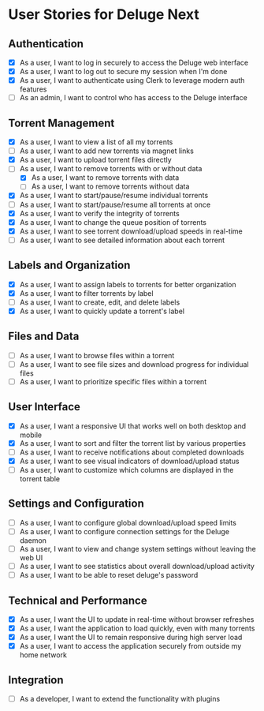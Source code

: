# User Stories for Deluge Next

## Authentication
- [x] As a user, I want to log in securely to access the Deluge web interface
- [x] As a user, I want to log out to secure my session when I'm done
- [x] As a user, I want to authenticate using Clerk to leverage modern auth features
- [ ] As an admin, I want to control who has access to the Deluge interface

## Torrent Management
- [x] As a user, I want to view a list of all my torrents
- [ ] As a user, I want to add new torrents via magnet links
- [x] As a user, I want to upload torrent files directly
- [ ] As a user, I want to remove torrents with or without data
  - [x] As a user, I want to remove torrents with data
  - [ ] As a user, I want to remove torrents without data
- [x] As a user, I want to start/pause/resume individual torrents
- [ ] As a user, I want to start/pause/resume all torrents at once
- [x] As a user, I want to verify the integrity of torrents
- [x] As a user, I want to change the queue position of torrents
- [x] As a user, I want to see torrent download/upload speeds in real-time
- [ ] As a user, I want to see detailed information about each torrent

## Labels and Organization
- [x] As a user, I want to assign labels to torrents for better organization
- [x] As a user, I want to filter torrents by label
- [ ] As a user, I want to create, edit, and delete labels
- [x] As a user, I want to quickly update a torrent's label

## Files and Data
- [ ] As a user, I want to browse files within a torrent
- [ ] As a user, I want to see file sizes and download progress for individual files
- [ ] As a user, I want to prioritize specific files within a torrent

## User Interface
- [x] As a user, I want a responsive UI that works well on both desktop and mobile
- [x] As a user, I want to sort and filter the torrent list by various properties
- [ ] As a user, I want to receive notifications about completed downloads
- [x] As a user, I want to see visual indicators of download/upload status
- [ ] As a user, I want to customize which columns are displayed in the torrent table

## Settings and Configuration
- [ ] As a user, I want to configure global download/upload speed limits
- [ ] As a user, I want to configure connection settings for the Deluge daemon
- [ ] As a user, I want to view and change system settings without leaving the web UI
- [ ] As a user, I want to see statistics about overall download/upload activity
- [ ] As a user, I want to be able to reset deluge's password

## Technical and Performance
- [x] As a user, I want the UI to update in real-time without browser refreshes
- [x] As a user, I want the application to load quickly, even with many torrents
- [x] As a user, I want the UI to remain responsive during high server load
- [x] As a user, I want to access the application securely from outside my home network

## Integration
- [ ] As a developer, I want to extend the functionality with plugins